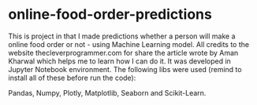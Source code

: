 # online-food-order-predictions
This is project in that I made predictions whether a person will make a online food order or not - using Machine Learning model. 
All credits to the website thecleverprogrammer.com for share the article wrote by Aman Kharwal which helps me to learn how I can do it.
It was developed in Jupyter Notebook environment.
The following libs were used (remind to install all of these before run the code):

Pandas, Numpy, Plotly, Matplotlib, Seaborn and Scikit-Learn.
